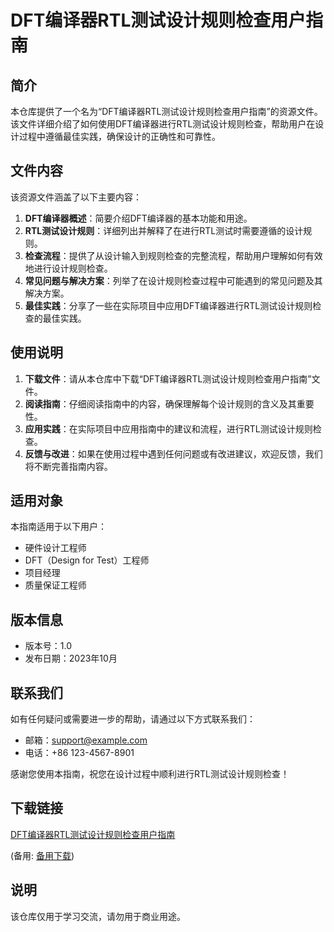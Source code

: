 # DFT编译器RTL测试设计规则检查用户指南

## 简介

本仓库提供了一个名为“DFT编译器RTL测试设计规则检查用户指南”的资源文件。该文件详细介绍了如何使用DFT编译器进行RTL测试设计规则检查，帮助用户在设计过程中遵循最佳实践，确保设计的正确性和可靠性。

## 文件内容

该资源文件涵盖了以下主要内容：

1. **DFT编译器概述**：简要介绍DFT编译器的基本功能和用途。
2. **RTL测试设计规则**：详细列出并解释了在进行RTL测试时需要遵循的设计规则。
3. **检查流程**：提供了从设计输入到规则检查的完整流程，帮助用户理解如何有效地进行设计规则检查。
4. **常见问题与解决方案**：列举了在设计规则检查过程中可能遇到的常见问题及其解决方案。
5. **最佳实践**：分享了一些在实际项目中应用DFT编译器进行RTL测试设计规则检查的最佳实践。

## 使用说明

1. **下载文件**：请从本仓库中下载“DFT编译器RTL测试设计规则检查用户指南”文件。
2. **阅读指南**：仔细阅读指南中的内容，确保理解每个设计规则的含义及其重要性。
3. **应用实践**：在实际项目中应用指南中的建议和流程，进行RTL测试设计规则检查。
4. **反馈与改进**：如果在使用过程中遇到任何问题或有改进建议，欢迎反馈，我们将不断完善指南内容。

## 适用对象

本指南适用于以下用户：

- 硬件设计工程师
- DFT（Design for Test）工程师
- 项目经理
- 质量保证工程师

## 版本信息

- 版本号：1.0
- 发布日期：2023年10月

## 联系我们

如有任何疑问或需要进一步的帮助，请通过以下方式联系我们：

- 邮箱：support@example.com
- 电话：+86 123-4567-8901

感谢您使用本指南，祝您在设计过程中顺利进行RTL测试设计规则检查！

## 下载链接
[DFT编译器RTL测试设计规则检查用户指南](https://pan.quark.cn/s/8e8d303e27f7) 

(备用: [备用下载](https://pan.baidu.com/s/1I6bdi1h0-R06WNQUgmWIzQ?pwd=1234))

## 说明

该仓库仅用于学习交流，请勿用于商业用途。
